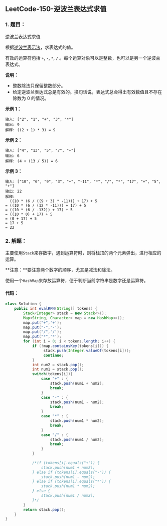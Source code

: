 ## LeetCode-150-逆波兰表达式求值

### 1. 题目：

逆波兰表达式求值

根据[逆波兰表示法](https://baike.baidu.com/item/%E9%80%86%E6%B3%A2%E5%85%B0%E5%BC%8F/128437)，求表达式的值。

有效的运算符包括 `+`, `-`, `*`, `/` 。每个运算对象可以是整数，也可以是另一个逆波兰表达式。

**说明：**

- 整数除法只保留整数部分。
- 给定逆波兰表达式总是有效的。换句话说，表达式总会得出有效数值且不存在除数为 0 的情况。

**示例 1：**

```
输入: ["2", "1", "+", "3", "*"]
输出: 9
解释: ((2 + 1) * 3) = 9
```

**示例 2：**

```
输入: ["4", "13", "5", "/", "+"]
输出: 6
解释: (4 + (13 / 5)) = 6
```

**示例 3：**

```
输入: ["10", "6", "9", "3", "+", "-11", "*", "/", "*", "17", "+", "5", "+"]
输出: 22
解释: 
  ((10 * (6 / ((9 + 3) * -11))) + 17) + 5
= ((10 * (6 / (12 * -11))) + 17) + 5
= ((10 * (6 / -132)) + 17) + 5
= ((10 * 0) + 17) + 5
= (0 + 17) + 5
= 17 + 5
= 22
```

### 2. 解题：

主要使用`Stack`来存数字，遇到运算符时，则将栈顶的两个元素弹出，进行相应的运算。

**注意：**要注意两个数字的顺序，尤其是减法和除法。

使用一个`HashMap`来存放运算符，便于判断当前字符串是数字还是运算符。

#### 代码：

```java
class Solution {
    public int evalRPN(String[] tokens) {
        Stack<Integer> stack = new Stack<>();
        Map<String, Character> map = new HashMap<>();
        map.put("+",'+');
        map.put("-",'-');
        map.put("/",'/');
        map.put("*",'*');
        for (int i = 0; i < tokens.length; i++) {
            if (!map.containsKey(tokens[i])) {
                 stack.push(Integer.valueOf(tokens[i]));
                 continue;
            }
            int num2 = stack.pop();
            int num1 = stack.pop();
            switch(tokens[i]){
                case "+" : {
                    stack.push(num1 + num2);
                    break;
                }
                case "-" : {
                    stack.push(num1 - num2);
                    break;
                }
                case "*" : {
                    stack.push(num1 * num2);
                    break;
                }
                case "/" : {
                    stack.push(num1 / num2);
                    break;
                }
            }
            
            /*if (tokens[i].equals("+")) {
                stack.push(num1 + num2);
            } else if (tokens[i].equals("-")) {
                stack.push(num1 - num2);
            } else if (tokens[i].equals("*")) {
                stack.push(num1 * num2);
            } else {
                stack.push(num1 / num2);
            }*/
        }
        return stack.pop();
    }
}
```


